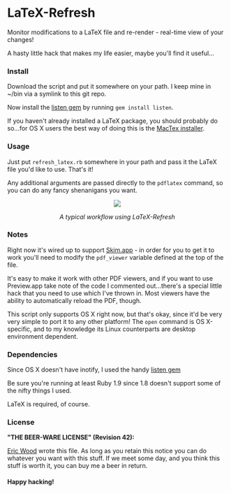LaTeX-Refresh
=============

Monitor modifications to a LaTeX file and re-render - real-time view of your changes!

A hasty little hack that makes my life easier, maybe you'll find it useful...

### Install
Download the script and put it somewhere on your path. I keep mine in ~/bin via a symlink to this git repo.

Now install the [listen gem](http://rubygems.org/gems/listen) by running `gem install listen`.

If you haven't already installed a LaTeX package, you should probably do so...for OS X users the best way of doing this is the [MacTex installer](http://www.tug.org/mactex/).

### Usage
Just put `refresh_latex.rb` somewhere in your path and pass it the LaTeX file you'd like to use. That's it!

Any additional arguments are passed directly to the `pdflatex` command, so you can do any fancy shenanigans you want.

<p align="center">
  <img src="https://raw.github.com/eric-wood/LaTeX-Refresh/master/screenshot.png">
</p>
<p align="center"><i>A typical workflow using LaTeX-Refresh</i></p>

### Notes
Right now it's wired up to support [Skim.app](http://skim-app.sourceforge.net/) - in order for you to get it to work you'll need to modify the `pdf_viewer` variable defined at the top of the file.

It's easy to make it work with other PDF viewers, and if you want to use Preview.app take note of the code I commented out...there's a special little hack that you need to use which I've thrown in. Most viewers have the ability to automatically reload the PDF, though.

This script only supports OS X right now, but that's okay, since it'd be very very simple to port it to any other platform! The `open` command is OS X-specific, and to my knowledge its Linux counterparts are desktop environment dependent.


### Dependencies
Since OS X doesn't have inotify, I used the handy [listen gem](http://rubygems.org/gems/listen)

Be sure you're running at least Ruby 1.9 since 1.8 doesn't support some of the nifty things I used.

LaTeX is required, of course.

### License

<b>"THE BEER-WARE LICENSE" (Revision 42):</b>

[Eric Wood](http://ericwood.org) wrote this file. As long as you retain this notice you
can do whatever you want with this stuff. If we meet some day, and you think
this stuff is worth it, you can buy me a beer in return.

#### Happy hacking!
